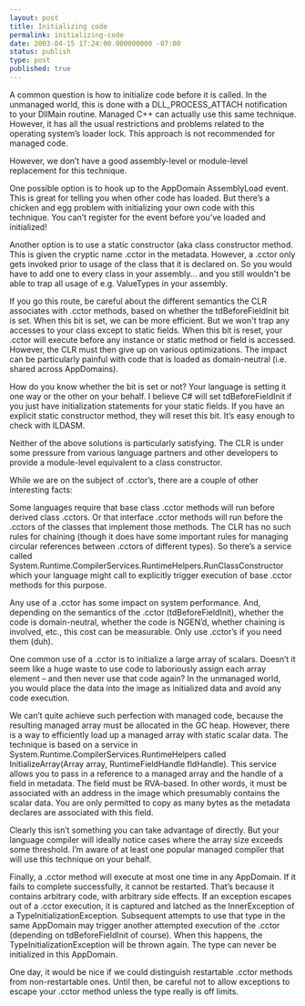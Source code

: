 ```yaml
---
layout: post
title: Initializing code
permalink: initializing-code
date: 2003-04-15 17:24:00.000000000 -07:00
status: publish
type: post
published: true
---
```


A common question is how to initialize code before it is called.  In the unmanaged world, this is done with a DLL_PROCESS_ATTACH notification to your DllMain routine.  Managed C++ can actually use this same technique.  However, it has all the usual restrictions and problems related to the operating system’s loader lock.  This approach is not recommended for managed code.

However, we don’t have a good assembly-level or module-level replacement for this technique.

One possible option is to hook up to the AppDomain AssemblyLoad event.  This is great for telling you when other code has loaded.  But there’s a chicken and egg problem with initializing your own code with this technique.  You can’t register for the event before you’ve loaded and initialized!

Another option is to use a static constructor (aka class constructor method.  This is given the cryptic name .cctor in the metadata.  However, a .cctor only gets invoked prior to usage of the class that it is declared on.  So you would have to add one to every class in your assembly... and you still wouldn't be able to trap all usage of e.g. ValueTypes in your assembly.

If you go this route, be careful about the different semantics the CLR associates with .cctor methods, based on whether the tdBeforeFieldInit bit is set.  When this bit is set, we can be more efficient.  But we won't trap any accesses to your class except to static fields.  When this bit is reset, your .cctor will execute before any instance or static method or field is accessed.  However, the CLR must then give up on various optimizations.  The impact can be particularly painful with code that is loaded as domain-neutral (i.e. shared across AppDomains).

How do you know whether the bit is set or not?  Your language is setting it one way or the other on your behalf.  I believe C# will set tdBeforeFieldInit if you just have initialization statements for your static fields.  If you have an explicit static constructor method, they will reset this bit.  It’s easy enough to check with ILDASM.

Neither of the above solutions is particularly satisfying.  The CLR is under some pressure from various language partners and other developers to provide a module-level equivalent to a class constructor.

While we are on the subject of .cctor’s, there are a couple of other interesting facts:

Some languages require that base class .cctor methods will run before derived class .cctors.  Or that interface .cctor methods will run before the .cctors of the classes that implement those methods.  The CLR has no such rules for chaining (though it does have some important rules for managing circular references between .cctors of different types).  So there’s a service called System.Runtime.CompilerServices.RuntimeHelpers.RunClassConstructor which your language might call to explicitly trigger execution of base .cctor methods for this purpose.

Any use of a .cctor has some impact on system performance.  And, depending on the semantics of the .cctor (tdBeforeFieldInit), whether the code is domain-neutral, whether the code is NGEN’d, whether chaining is involved, etc., this cost can be measurable.  Only use .cctor’s if you need them (duh).

One common use of a .cctor is to initialize a large array of scalars.  Doesn’t it seem like a huge waste to use code to laboriously assign each array element – and then never use that code again?  In the unmanaged world, you would place the data into the image as initialized data and avoid any code execution.

We can’t quite achieve such perfection with managed code, because the resulting managed array must be allocated in the GC heap.  However, there is a way to efficiently load up a managed array with static scalar data.  The technique is based on a service in System.Runtime.CompilerServices.RuntimeHelpers called InitializeArray(Array array, RuntimeFieldHandle fldHandle).  This service allows you to pass in a reference to a managed array and the handle of a field in metadata.  The field must be RVA-based.  In other words, it must be associated with an address in the image which presumably contains the scalar data.  You are only permitted to copy as many bytes as the metadata declares are associated with this field.

Clearly this isn’t something you can take advantage of directly.  But your language compiler will ideally notice cases where the array size exceeds some threshold.  I’m aware of at least one popular managed compiler that will use this technique on your behalf.

Finally, a .cctor method will execute at most one time in any AppDomain.  If it fails to complete successfully, it cannot be restarted.  That’s because it contains arbitrary code, with arbitrary side effects.  If an exception escapes out of a .cctor execution, it is captured and latched as the InnerException of a TypeInitializationException.  Subsequent attempts to use that type in the same AppDomain may trigger another attempted execution of the .cctor (depending on tdBeforeFieldInit of course).  When this happens, the TypeInitializationException will be thrown again.  The type can never be initialized in this AppDomain.

One day, it would be nice if we could distinguish restartable .cctor methods from non-restartable ones.  Until then, be careful not to allow exceptions to escape your .cctor method unless the type really is off limits.
